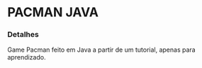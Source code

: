 # PACMAN JAVA

### Detalhes

Game Pacman feito em Java a partir de um tutorial, apenas para aprendizado.
